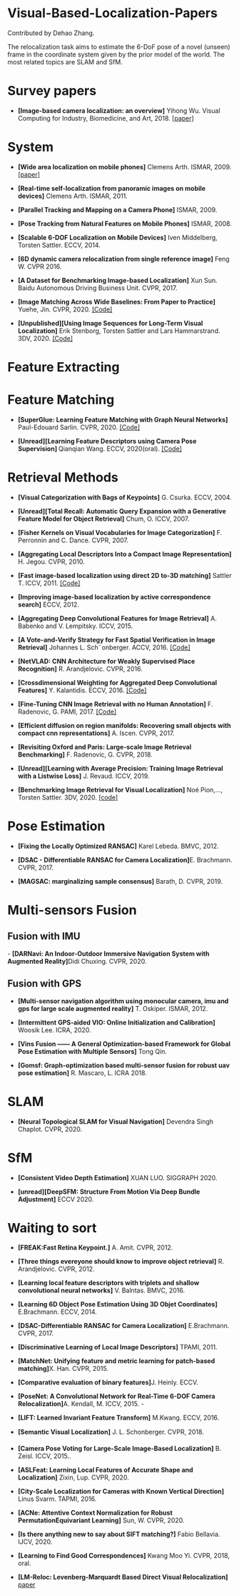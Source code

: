 # Visual-Based-Localization-Papers

Contributed by Dehao Zhang.

The relocalization task aims to estimate the 6-DoF pose of a novel (unseen) frame in the coordinate system given by the prior model of the world.  The most related topics are SLAM and SfM.


<h1 id="Surveys">Survey papers</h1>

- <b>[Image-based camera localization: an overview]</b> Yihong Wu. Visual Computing for Industry, Biomedicine, and Art, 2018. <a href="https://arxiv.org/abs/1610.03660">[paper]</a> 


<h1 id="system">System</h1>

- <b>[Wide area localization on mobile phones]</b> Clemens Arth. ISMAR, 2009. <a href="https://www.researchgate.net/publication/221221483_Wide_Area_Localization_on_Mobile_Phones">[paper]</a> 

- <b>[Real-time self-localization from panoramic images on mobile devices]</b> Clemens Arth. ISMAR, 2011. 

- <b>[Parallel Tracking and Mapping on a Camera Phone]</b> ISMAR, 2009. 

- <b>[Pose Tracking from Natural Features on Mobile Phones]</b> ISMAR, 2008.

- <b>[Scalable 6-DOF Localization on Mobile Devices]</b> Iven Middelberg, Torsten Sattler. ECCV, 2014. 

- <b>[6D dynamic camera relocalization from single reference image]</b> Feng W. CVPR 2016.

- <b>[A Dataset for Benchmarking Image-based Localization]</b> Xun Sun. Baidu Autonomous Driving Business Unit. CVPR, 2017. 

- <b>[Image Matching Across Wide Baselines: From Paper to Practice]</b> Yuehe, Jin. CVPR, 2020. <a href="https://github.com/ubc-vision/image-matching-benchmark">[Code]</a> 

- <b>[Unpublished][Using Image Sequences for Long-Term Visual Localization]</b> Erik Stenborg, Torsten Sattler and Lars Hammarstrand. 3DV, 2020. <a href="https://github.com/rulllars/SequentialVisualLocalization">[Code]</a> 


<h1 id="FeatureExtration">Feature Extracting</h1>

<h1 id="FeatureMatch">Feature Matching</h1>

- <b>[SuperGlue: Learning Feature Matching with Graph Neural Networks]  </b> Paul-Edouard Sarlin. CVPR, 2020. <a href="https://github.com/magicleap/SuperGluePretrainedNetwork">[Code]</a>

- <b>[Unread][Learning Feature Descriptors using Camera Pose Supervision]  </b> Qianqian Wang. ECCV, 2020(oral). <a href="https://github.com/qianqianwang68/caps">[Code]</a>


<h1 id="Retrieval">Retrieval Methods</h1>

- <b>[Visual Categorization with Bags of Keypoints]</b> G. Csurka. ECCV, 2004. 

- <b>[Unread][Total Recall: Automatic Query Expansion
with a Generative Feature Model for Object Retrieval]</b> Chum, O. ICCV, 2007. 

- <b>[Fisher Kernels on Visual Vocabularies for Image Categorization]</b> F. Perronnin and C. Dance. CVPR, 2007. 

- <b>[Aggregating Local Descriptors Into a Compact Image Representation]</b> H. Jegou. CVPR, 2010. 

- <b>[Fast image-based localization using direct 2D to-3D matching]</b> Sattler T. ICCV, 2011. <a href="https://www.graphics.rwth-aachen.de/software/image-localization/">[Code]</a>

- <b>[Improving image-based localization by active correspondence search]</b> ECCV, 2012.

- <b> [Aggregating Deep Convolutional Features for Image Retrieval]</b> A. Babenko and V. Lempitsky. ICCV, 2015. 

- <b>[A Vote-and-Verify Strategy for Fast Spatial Verification in Image Retrieval]</b> Johannes L. Sch¨onberger. ACCV, 2016. <a href="https://github.com/vote-and-verify">[Code]</a>

- <b>[NetVLAD: CNN Architecture for Weakly Supervised Place Recognition]</b> R. Arandjelovic. CVPR, 2016.

- <b>[Crossdimensional Weighting for Aggregated Deep Convolutional Features]</b> Y. Kalantidis. ECCV, 2016. <a href="https://github.com/yahoo/crow">[Code]</a> 

- <b>[Fine-Tuning CNN Image Retrieval with no Human Annotation]</b> F. Radenovic, G. PAMI, 2017. <a href="http://cmp.felk.cvut.cz/cnnimageretrieval">[Code]</a>

- <b>[Efficient diffusion on region manifolds: Recovering small objects with compact cnn representations]</b> A. Iscen. CVPR, 2017. 

- <b>[Revisiting Oxford and Paris: Large-scale Image Retrieval Benchmarking]</b> F. Radenovic, G. CVPR, 2018. 

- <b>[Unread][Learning with Average Precision: Training Image Retrieval with a Listwise Loss]</b> J. Revaud. ICCV, 2019. 


- <b>[Benchmarking Image Retrieval for Visual Localization]</b> Noé Pion,..., Torsten Sattler. 3DV, 2020. <a href="https://github.com/naver/kapture-localization">[code]</a> 

<h1 id="Pose">Pose Estimation</h1>

- <b>[Fixing the Locally Optimized RANSAC]</b>  Karel Lebeda. BMVC, 2012. 

- <b>[DSAC - Differentiable RANSAC for Camera Localization]</b>E. Brachmann. CVPR, 2017. 

- <b>[MAGSAC: marginalizing sample consensus]</b>  Barath, D. CVPR, 2019. 


<h1 id="Fusion">Multi-sensors Fusion</h1>
<h2 id="Fusion with IMU">Fusion with IMU</h2>
- <b>[DARNavi: An Indoor-Outdoor Immersive Navigation System with Augmented Reality]</b>Didi Chuxing. CVPR, 2020. 

<h2 id="Fusion with GPS">Fusion with GPS</h2>

- <b>[Multi-sensor navigation algorithm using monocular camera, imu and gps for large scale augmented reality]</b> T. Oskiper. ISMAR, 2012. 

- <b>[Intermittent GPS-aided VIO: Online Initialization and Calibration]</b> Woosik Lee. ICRA, 2020. 

- <b>[Vins Fusion —— A General Optimization-based Framework for Global
Pose Estimation with Multiple Sensors]</b> Tong Qin. 

- <b>[Gomsf: Graph-optimization based multi-sensor fusion for robust uav pose estimation]</b> R. Mascaro, L. ICRA 2018.


<h1 id="SLAM">SLAM</h1>

- <b>[Neural Topological SLAM for Visual Navigation]</b> Devendra Singh Chaplot. CVPR, 2020. 


<h1 id="SfM">SfM</h1>

- <b>[Consistent Video Depth Estimation]</b> XUAN LUO. SIGGRAPH 2020. 

- <b>[unread][DeepSFM: Structure From Motion Via Deep Bundle Adjustment]</b> ECCV 2020. 



<h1 id="Wait">Waiting to sort</h1>

- <b>[FREAK:Fast Retina Keypoint.]</b> A. Amit. CVPR, 2012.

- <b>[Three things evereyone should know to improve object retrieval]</b> R. Arandjelovic. CVPR, 2012. 

- <b>[Learning local feature descriptors with triplets and shallow convolutional neural networks]</b> V. Balntas. BMVC, 2016. 

- <b>[Learning 6D Object Pose Estimation Using 3D Objet Coordinates]</b> E.Brachmann. ECCV, 2014.

- <b>[DSAC-Differentiable RANSAC for Camera Localization]</b> E.Brachmann. CVPR, 2017. 

- <b>[Discriminative Learning of Local Image Descriptors]</b> TPAMI, 2011.


- <b>[MatchNet: Unifying feature and metric learning for patch-based matching]</b>X. Han. CVPR, 2015. 

- <b>[Comparative evaluation of binary features]</b>J. Heinly. ECCV. 

- <b>[PoseNet: A Convolutional Network for Real-Time 6-DOF Camera Relocalization]</b>A. Kendall, M. ICCV, 2015. -

- <b>[LIFT: Learned Invariant Feature Transform]</b> M.Kwang. ECCV, 2016.

- <b>[Semantic Visual Localization]</b> J. L. Schonberger. CVPR, 2018. 

- <b>[Camera Pose Voting for Large-Scale Image-Based Localization]</b> B. Zeisl. ICCV, 2015.. 

- <b>[ASLFeat: Learning Local Features of Accurate Shape and Localization]</b> Zixin, Lup. CVPR, 2020. 

- <b>[City-Scale Localization for Cameras with Known Vertical Direction]</b> Linus Svarm. TAPMI, 2016. 

- <b>[ACNe: Attentive Context Normalization for Robust PermutationEquivariant Learning]</b> Sun, W. CVPR, 2020.

- <b>[Is there anything new to say about SIFT matching?]</b> Fabio Bellavia. IJCV, 2020.

- <b>[Learning to Find Good Correspondences]</b> Kwang Moo Yi. CVPR, 2018, oral.

- <b> [LM-Reloc: Levenberg-Marquardt Based Direct Visual Relocalization] </b> [paper](https://arxiv.org/abs/2010.06323)




